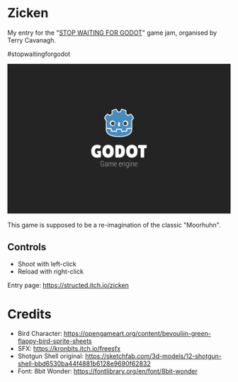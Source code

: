 # Zicken
My entry for the "[STOP WAITING FOR GODOT](https://itch.io/jam/stop-waiting-for-godot)" game jam, organised by Terry Cavanagh.

#stopwaitingforgodot

![Gameplay GIF](art/Zicken_Progress_Score.gif)


This game is supposed to be a re-imagination of the classic "Moorhuhn".

## Controls
* Shoot with left-click
* Reload with right-click

Entry page: https://structed.itch.io/zicken

# Credits

* Bird Character: https://opengameart.org/content/bevouliin-green-flappy-bird-sprite-sheets
* SFX: https://kronbits.itch.io/freesfx
* Shotgun Shell original: https://sketchfab.com/3d-models/12-shotgun-shell-bbd6530ba44f4881b6128e9690f62832
* Font: 8bit Wonder: https://fontlibrary.org/en/font/8bit-wonder